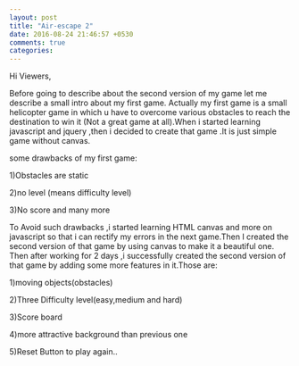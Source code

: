 ```yaml
---
layout: post
title: "Air-escape 2"
date: 2016-08-24 21:46:57 +0530
comments: true
categories: 
---
```

Hi Viewers,

Before going to describe about the second version of my game let me describe a small intro about my first game. Actually my first game is a small helicopter game in which u have to overcome various obstacles to reach the destination to win it (Not a great game at all).When i started learning javascript and jquery ,then i decided to create that game .It is just simple game without canvas.

some drawbacks of my first game:

1)Obstacles are static

2)no level (means difficulty level)

3)No score and many more

To Avoid such drawbacks ,i started learning HTML canvas and more on javascript so that i can rectify my errors in the next game.Then I created the second version of that game by using canvas to make it a beautiful one. Then after working for 2 days ,i successfully created the second version of that game by adding some more features in it.Those are:

1)moving objects(obstacles)

2)Three Difficulty level(easy,medium and hard)

3)Score board

4)more attractive background than previous one

5)Reset Button to play again..

